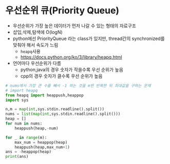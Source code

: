 # 우선순위 큐(Priority Queue)

- 우선순위가 가장 높은 데이터가 먼저 나갈 수 있는 형태의 자료구조
- 삽입,삭제,탐색에 O(logN)
- python에선 PriorityQueue 라는 class가 있지만, thread간의 synchronized를 맞춰야 해서 속도가 느림
  - `heapq`사용
  - https://docs.python.org/ko/3/library/heapq.html
- 언어마다 우선순위가 다름
  - python,java의 경우 숫자가 작을수록 우선 순위가 높음
  - cpp의 경우 숫자가 클수록 우선 순위가 높음

```python
# nums에서 가장 큰 수를 빼서 -1 하는 것을 m번 반복한 뒤 최대값을 구하는 문제
# import heapq
from heapq import heappush,heappop
import sys

n,m = map(int,sys.stdin.readline().split())
nums = list(map(int,sys.stdin.readline().split()))
heap = []
for num in nums:
    heappush(heap,-num)

for _ in range(m):
    max_num = heappop(heap)
    heappush(heap,max_num+1)
ans = -heappop(heap)
print(ans)
```


